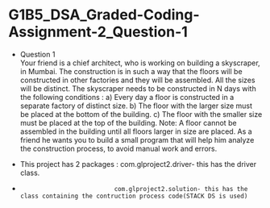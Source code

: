 # G1B5_DSA_Graded-Coding-Assignment-2_Question-1
 
* Question  1                                                                                                              
  Your friend is a chief architect, who is working on building a skyscraper, in Mumbai. The construction is in such a way that the floors will be constructed in other factories and they will be assembled. All the sizes will be distinct.
  The skyscraper needs to be constructed in N days with the following conditions :
  a)	Every day a floor is constructed in a separate factory of distinct size.
  b)	The floor with the larger size must be placed at the bottom of the building.
  c)	The floor with the smaller size must be placed at the top of the building.
  Note: A floor cannot be assembled in the building until all floors larger in size are placed.
  As a friend he wants you to build a small program that will help him analyze the construction process, to avoid manual work and errors.
  
* This project has 2 packages : com.glproject2.driver- this has the driver class. 
*                               com.glproject2.solution- this has the class containing the contruction process code(STACK DS is used)
